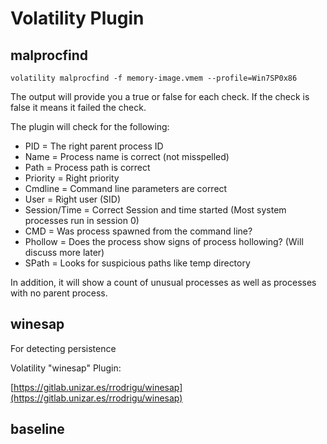 # Volatility Plugin

## malprocfind

```text
volatility malprocfind -f memory-image.vmem --profile=Win7SP0x86
```

The output will provide you a true or false for each check. If the check is false it means it failed the check.

The plugin will check for the following:

* PID = The right parent process ID
* Name = Process name is correct \(not misspelled\)
* Path = Process path is correct
* Priority = Right priority
* Cmdline = Command line parameters are correct
* User = Right user \(SID\)
* Session/Time = Correct Session and time started \(Most system processes run in session 0\)
* CMD = Was process spawned from the command line?
* Phollow = Does the process show signs of process hollowing?  \(Will discuss more later\)
* SPath = Looks for suspicious paths like temp directory

In addition, it will show a count of unusual processes as well as processes with no parent process.

## winesap

For detecting persistence

Volatility "winesap" Plugin:

[https://gitlab.unizar.es/rrodrigu/winesap](https://gitlab.unizar.es/rrodrigu/winesap)

## baseline

